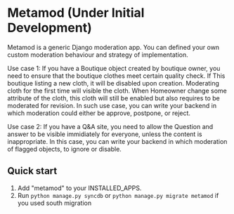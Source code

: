 Metamod (Under Initial Development)
===================================

Metamod is a generic Django moderation app.
You can defined your own custom moderation behaviour and strategy of implementation.

Use case 1: 
If you have a Boutique object created by boutique owner, you need to ensure that the boutique clothes meet certain quality check. 
If This boutique listing a new cloth, it will be disabled upon creation. Moderating cloth for the first time will visible the cloth.
When Homeowner change some attribute of the cloth, this cloth will still be enabled but also requires to be moderated for revision.
In such use case, you can write your backend in which moderation could either be approve, postpone, or reject.

Use case 2:
If you have a Q&A site, you need to allow the Question and answer to be visible immidiately for everyone, unless the content is inappropriate.
In this case, you can write your backend in which moderation of flagged objects, to ignore or disable.

Quick start
-----------

1. Add "metamod" to your INSTALLED\_APPS.
2. Run `python manage.py syncdb` or `python manage.py migrate metamod` if you used south migration
